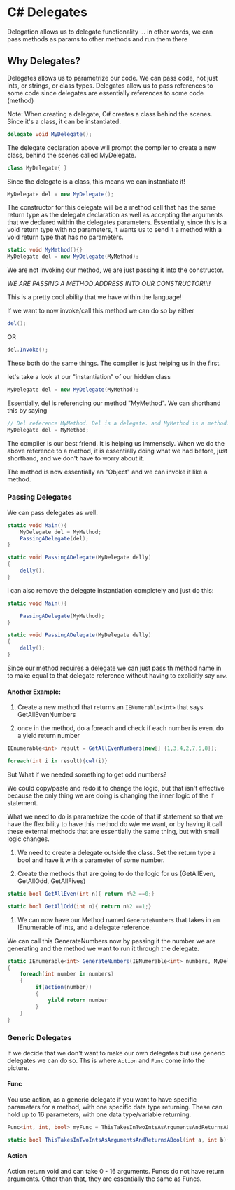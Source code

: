 # C# Delegates

Delegation allows us to delegate functionality ... in other words, we can pass methods as params to other methods and run them there

## Why Delegates?

Delegates allows us to parametrize our code. We can pass code, not just ints, or strings, or class types.  Delegates allow us to pass references to some code since delegates are essentially references to some code (method)

Note: When creating a delegate, C# creates a class behind the scenes. Since it's a class, it can be instantiated.

```csharp
delegate void MyDelegate();
```

The delegate declaration above will prompt the compiler to create a new class, behind the scenes called MyDelegate.

```csharp
class MyDelegate{ }
```

Since the delegate is a class, this means we can instantiate it!

```csharp
MyDelegate del = new MyDelegate();
```

The constructor for this delegate will be a method call that has the same return type as the delegate declaration as well as accepting the arguments that we declared within the delegates parameters.  Essentially, since this is a void return type with no parameters, it wants us to send it a method with a void return type that has no parameters.

```csharp
static void MyMethod(){}
MyDelegate del = new MyDelegate(MyMethod);
```

We are not invoking our method, we are just passing it into the constructor.

*WE ARE PASSING A METHOD ADDRESS INTO OUR CONSTRUCTOR!!!!*

This is a pretty cool ability that we have within the language!

If we want to now invoke/call this method we can do so by either

```csharp
del();
```
OR

```csharp
del.Invoke();
```

These both do the same things. The compiler is just helping us in the first.

let's take a look at our "instantiation" of our hidden class

```csharp
MyDelegate del = new MyDelegate(MyMethod);
```

Essentially, del is referencing our method "MyMethod". We can shorthand this by saying

```csharp
// Del reference MyMethod. Del is a delegate. and MyMethod is a method.
MyDelegate del = MyMethod;
```

The compiler is our best friend. It is helping us immensely. When we do the above reference to a method, it is essentially doing what we had before, just shorthand, and we don't have to worry about it.

The method is now essentially an "Object" and we can invoke it like a method.

### Passing Delegates

We can pass delegates as well.

```csharp
static void Main(){
	MyDelegate del = MyMethod;
	PassingADelegate(del);
}

static void PassingADelegate(MyDelegate delly)
{
	delly();
}
```

i can also remove the delegate instantiation completely and just do this:

```csharp
static void Main(){

	PassingADelegate(MyMethod);
}

static void PassingADelegate(MyDelegate delly)
{
	delly();
}
```

Since our method requires a delegate we can just pass th method name in to make equal to that delegate reference without having to explicitly say `new`.



#### Another Example:

1. Create a new method that returns an `IENumerable<int>` that says GetAllEvenNumbers

1. once in the method, do a foreach and check if each number is even. do a yield return number

```csharp
IEnumerable<int> result = GetAllEvenNumbers(new[] {1,3,4,2,7,6,8});

foreach(int i in result){cwl(i)}
```

But What if we needed something to get odd numbers?

We could copy/paste and redo it to change the logic, but that isn't effective because the only thing we are doing is changing the inner logic of the if statement.


What we need to do is parametrize the code of that if statement so that we have the flexibility to have this method do w/e we want, or by having it call these  external methods that are essentially the same thing, but with small logic changes.

1. We need to create a delegate outside the class. Set the return type a bool and have it with a parameter of some number.

1. Create the methods that are going to do the logic for us (GetAllEven, GetAllOdd, GetAllFives)

```csharp
static bool GetAllEven(int n){ return n%2 ==0;}

static bool GetAllOdd(int n){ return n%2 ==1;}
```

1. We can now have our Method named `GenerateNumbers` that takes in an IEnumerable of ints, and a delegate reference.

We can call this GenerateNumbers now by passing it the number we are generating and the method we want to run it through the delegate.

```csharp
static IEnumerable<int> GenerateNumbers(IENumerable<int> numbers, MyDelegate action)
{
    foreach(int number in numbers)
    {
	     if(action(number))
	     {
	 	     yield return number
	     }
    }
}
```

### Generic Delegates

If we decide that we don't want to make our own delegates but use generic delegates we can do so.
Ths is where `Action` and `Func` come into the picture.

#### Func
You use action, as a generic delegate if you want to have specific parameters for a method, with one specific data type returning. These can hold up to 16 parameters, with one data type/variable returning.

```csharp
Func<int, int, bool> myFunc = ThisTakesInTwoIntsAsArgumentsAndReturnsABool;

static bool ThisTakesInTwoIntsAsArgumentsAndReturnsABool(int a, int b){return true;}
```

#### Action

Action return void and can take 0 - 16 arguments.
Funcs do not have return arguments. Other than that, they are essentially the same as Funcs.










